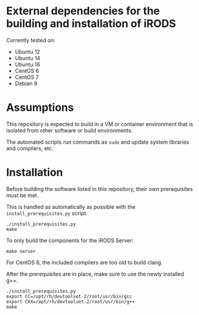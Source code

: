 # External dependencies for the building and installation of iRODS

Currently tested on:

- Ubuntu 12
- Ubuntu 14
- Ubuntu 16
- CentOS 6
- CentOS 7
- Debian 9

# Assumptions

This repository is expected to build in a VM or container environment that is isolated from other software or build environments.

The automated scripts run commands as `sudo` and update system libraries and compilers, etc.

# Installation

Before building the software listed in this repository, their own prerequisites must be met.

This is handled as automatically as possible with the `install_prerequisites.py` script.

```
./install_prerequisites.py
make
```

To only build the components for the iRODS Server:
```
make server
```

For CentOS 6, the included compilers are too old to build clang.

After the prerequisites are in place, make sure to use the newly installed g++.

```
./install_prerequisites.py
export CC=/opt/rh/devtoolset-2/root/usr/bin/gcc
export CXX=/opt/rh/devtoolset-2/root/usr/bin/g++
make
```
